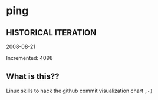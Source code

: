 # ping

## HISTORICAL ITERATION
2008-08-21

Incremented: 4098

## What is this?? 
Linux skills to hack the github commit visualization chart `;-)`
